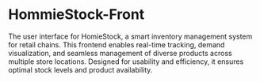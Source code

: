 # HommieStock-Front
The user interface for HomieStock, a smart inventory management system for retail chains. This frontend enables real-time tracking, demand visualization, and seamless management of diverse products across multiple store locations. Designed for usability and efficiency, it ensures optimal stock levels and product availability.
